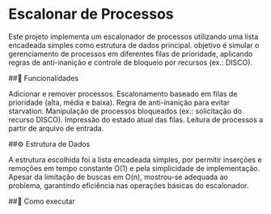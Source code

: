 # Escalonar de Processos

Este projeto implementa um escalonador de processos utilizando uma lista encadeada simples como estrutura de dados principal. 
objetivo é simular o gerenciamento de processos em diferentes filas de prioridade, 
aplicando regras de anti-inanição e controle de bloqueio por recursos (ex.: DISCO).

##🚀 Funcionalidades

Adicionar e remover processos.
Escalonamento baseado em filas de prioridade (alta, média e baixa).
Regra de anti-inanição para evitar starvation.
Manipulação de processos bloqueados (ex.: solicitação do recurso DISCO).
Impressão do estado atual das filas.
Leitura de processos a partir de arquivo de entrada.

##⚙️ Estrutura de Dados

A estrutura escolhida foi a lista encadeada simples, por permitir inserções e remoções em tempo constante O(1) e pela simplicidade de implementação. 
Apesar da limitação de buscas em O(n), mostrou-se adequada ao problema, garantindo eficiência nas operações básicas do escalonador.

##💾 Como executar 



